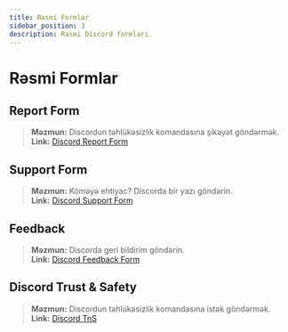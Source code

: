 ```yaml
---
title: Rəsmi Formlar
sidebar_position: 3
description: Rəsmi Discord formları.
---
```


# Rəsmi Formlar

## **Report Form** 
> __Məzmun:__ Discordun təhlükəsizlik komandasına şikayət göndərmək.   <br/>
__Link:__ [Discord Report Form](https://dis.gd/report)

## **Support Form** 
> __Məzmun:__ Köməyə ehtiyac? Discorda bir yazı göndərin.   <br/>
__Link:__  [Discord Support Form](https://dis.gd/contact)

## **Feedback** 
> __Məzmun:__ Discorda geri bildirim göndərin.   <br/>
__Link:__  [Discord Feedback Form](https://dis.gd/feedback)


## **Discord Trust & Safety** 
> __Məzmun:__ Discordun təhlükəsizlik komandasına istək göndərmək.   <br/>
__Link:__ [Discord TnS](https://dis.gd/request)
